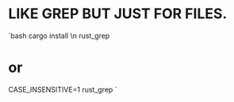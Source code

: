 # LIKE GREP BUT JUST FOR FILES.
`bash
cargo install \n
rust_grep <query> <filepath>
# or
CASE_INSENSITIVE=1 rust_grep <query> <filepath>
`
